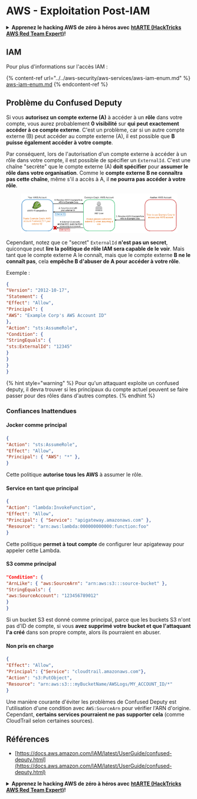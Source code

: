 # AWS - Exploitation Post-IAM

<details>

<summary><strong>Apprenez le hacking AWS de zéro à héros avec</strong> <a href="https://training.hacktricks.xyz/courses/arte"><strong>htARTE (HackTricks AWS Red Team Expert)</strong></a><strong>!</strong></summary>

Autres moyens de soutenir HackTricks :

* Si vous souhaitez voir votre **entreprise annoncée dans HackTricks** ou **télécharger HackTricks en PDF**, consultez les [**PLANS D'ABONNEMENT**](https://github.com/sponsors/carlospolop)!
* Obtenez le [**merchandising officiel PEASS & HackTricks**](https://peass.creator-spring.com)
* Découvrez [**La Famille PEASS**](https://opensea.io/collection/the-peass-family), notre collection d'[**NFTs**](https://opensea.io/collection/the-peass-family) exclusifs
* **Rejoignez le** 💬 [**groupe Discord**](https://discord.gg/hRep4RUj7f) ou le [**groupe telegram**](https://t.me/peass) ou **suivez** moi sur **Twitter** 🐦 [**@carlospolopm**](https://twitter.com/carlospolopm)**.**
* **Partagez vos astuces de hacking en soumettant des PR aux dépôts github** [**HackTricks**](https://github.com/carlospolop/hacktricks) et [**HackTricks Cloud**](https://github.com/carlospolop/hacktricks-cloud).

</details>

## IAM

Pour plus d'informations sur l'accès IAM :

{% content-ref url="../../aws-security/aws-services/aws-iam-enum.md" %}
[aws-iam-enum.md](../../aws-security/aws-services/aws-iam-enum.md)
{% endcontent-ref %}

## Problème du Confused Deputy

Si vous **autorisez un compte externe (A)** à accéder à un **rôle** dans votre compte, vous aurez probablement **0 visibilité** sur **qui peut exactement accéder à ce compte externe**. C'est un problème, car si un autre compte externe (B) peut accéder au compte externe (A), il est possible que **B puisse également accéder à votre compte**.

Par conséquent, lors de l'autorisation d'un compte externe à accéder à un rôle dans votre compte, il est possible de spécifier un `ExternalId`. C'est une chaîne "secrète" que le compte externe (A) **doit spécifier** pour **assumer le rôle dans votre organisation**. Comme le **compte externe B ne connaîtra pas cette chaîne**, même s'il a accès à A, il **ne pourra pas accéder à votre rôle**.

<figure><img src="../../../.gitbook/assets/image (1) (7).png" alt=""><figcaption></figcaption></figure>

Cependant, notez que ce "secret" `ExternalId` **n'est pas un secret**, quiconque peut **lire la politique de rôle IAM sera capable de le voir**. Mais tant que le compte externe A le connaît, mais que le compte externe **B ne le connaît pas**, cela **empêche B d'abuser de A pour accéder à votre rôle**.

Exemple :
```json
{
"Version": "2012-10-17",
"Statement": {
"Effect": "Allow",
"Principal": {
"AWS": "Example Corp's AWS Account ID"
},
"Action": "sts:AssumeRole",
"Condition": {
"StringEquals": {
"sts:ExternalId": "12345"
}
}
}
}
```
{% hint style="warning" %}
Pour qu'un attaquant exploite un confused deputy, il devra trouver si les principaux du compte actuel peuvent se faire passer pour des rôles dans d'autres comptes.
{% endhint %}

### Confiances Inattendues

#### Jocker comme principal
```json
{
"Action": "sts:AssumeRole",
"Effect": "Allow",
"Principal": { "AWS": "*" },
}
```
Cette politique **autorise tous les AWS** à assumer le rôle.

#### Service en tant que principal
```json
{
"Action": "lambda:InvokeFunction",
"Effect": "Allow",
"Principal": { "Service": "apigateway.amazonaws.com" },
"Resource": "arn:aws:lambda:000000000000:function:foo"
}
```
Cette politique **permet à tout compte** de configurer leur apigateway pour appeler cette Lambda.

#### S3 comme principal
```json
"Condition": {
"ArnLike": { "aws:SourceArn": "arn:aws:s3:::source-bucket" },
"StringEquals": {
"aws:SourceAccount": "123456789012"
}
}
```
Si un bucket S3 est donné comme principal, parce que les buckets S3 n'ont pas d'ID de compte, si vous **avez supprimé votre bucket et que l'attaquant l'a créé** dans son propre compte, alors ils pourraient en abuser.

#### Non pris en charge
```json
{
"Effect": "Allow",
"Principal": {"Service": "cloudtrail.amazonaws.com"},
"Action": "s3:PutObject",
"Resource": "arn:aws:s3:::myBucketName/AWSLogs/MY_ACCOUNT_ID/*"
}
```
Une manière courante d'éviter les problèmes de Confused Deputy est l'utilisation d'une condition avec `AWS:SourceArn` pour vérifier l'ARN d'origine. Cependant, **certains services pourraient ne pas supporter cela** (comme CloudTrail selon certaines sources).

## Références

* [https://docs.aws.amazon.com/IAM/latest/UserGuide/confused-deputy.html](https://docs.aws.amazon.com/IAM/latest/UserGuide/confused-deputy.html)

<details>

<summary><strong>Apprenez le hacking AWS de zéro à héros avec</strong> <a href="https://training.hacktricks.xyz/courses/arte"><strong>htARTE (HackTricks AWS Red Team Expert)</strong></a><strong>!</strong></summary>

Autres moyens de soutenir HackTricks :

* Si vous souhaitez voir votre **entreprise annoncée dans HackTricks** ou **télécharger HackTricks en PDF**, consultez les [**PLANS D'ABONNEMENT**](https://github.com/sponsors/carlospolop)!
* Obtenez le [**merchandising officiel PEASS & HackTricks**](https://peass.creator-spring.com)
* Découvrez [**La Famille PEASS**](https://opensea.io/collection/the-peass-family), notre collection d'[**NFTs**](https://opensea.io/collection/the-peass-family) exclusifs
* **Rejoignez le** 💬 [**groupe Discord**](https://discord.gg/hRep4RUj7f) ou le [**groupe Telegram**](https://t.me/peass) ou **suivez-moi** sur **Twitter** 🐦 [**@carlospolopm**](https://twitter.com/carlospolopm)**.**
* **Partagez vos astuces de hacking en soumettant des PR aux dépôts github** [**HackTricks**](https://github.com/carlospolop/hacktricks) et [**HackTricks Cloud**](https://github.com/carlospolop/hacktricks-cloud).

</details>
